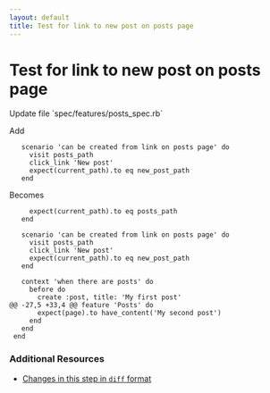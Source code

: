 ```yaml
---
layout: default
title: Test for link to new post on posts page
---
```


<h1 id="main">Test for link to new post on posts page</h1>
Update file `spec/features/posts_spec.rb`

Add
<pre><code>   scenario &#39;can be created from link on posts page&#39; do
     visit posts_path
     click_link &#39;New post&#39;
     expect(current_path).to eq new_post_path
   end</code></pre>


Becomes
<pre><code>     expect(current_path).to eq posts_path
   end
&nbsp;
   scenario &#39;can be created from link on posts page&#39; do
     visit posts_path
     click_link &#39;New post&#39;
     expect(current_path).to eq new_post_path
   end
&nbsp;
   context &#39;when there are posts&#39; do
     before do
       create :post, title: &#39;My first post&#39;
@@ -27,5 +33,4 @@ feature &#39;Posts&#39; do
       expect(page).to have_content(&#39;My second post&#39;)
     end
   end
 end
</code></pre>



### Additional Resources

* [Changes in this step in `diff` format](https://github.com/software-academy/rails_getting_started_bdd/commit/10fd24a4549e3925c1d33dd7e9d63c71f51d9ff2)

